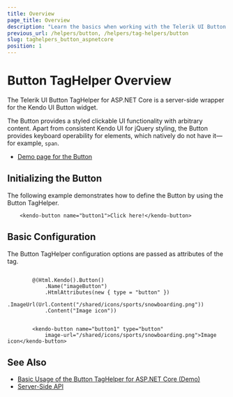 ```yaml
---
title: Overview
page_title: Overview
description: "Learn the basics when working with the Telerik UI Button TagHelper for ASP.NET Core (MVC 6 or ASP.NET Core MVC)."
previous_url: /helpers/button, /helpers/tag-helpers/button
slug: taghelpers_button_aspnetcore
position: 1
---
```


# Button TagHelper Overview

The Telerik UI Button TagHelper for ASP.NET Core is a server-side wrapper for the Kendo UI Button widget.

The Button provides a styled clickable UI functionality with arbitrary content. Apart from consistent Kendo UI for jQuery styling, the Button provides keyboard operability for elements, which natively do not have it&mdash;for example, `span`.

* [Demo page for the Button](https://demos.telerik.com/aspnet-core/button/tag-helper)

## Initializing the Button

The following example demonstrates how to define the Button by using the Button TagHelper.

        <kendo-button name="button1">Click here!</kendo-button>

## Basic Configuration

The Button TagHelper configuration options are passed as attributes of the tag.

```cshtml

        @(Html.Kendo().Button()
            .Name("imageButton")
            .HtmlAttributes(new { type = "button" })
            .ImageUrl(Url.Content("/shared/icons/sports/snowboarding.png"))
            .Content("Image icon"))
```
```tagHelper

        <kendo-button name="button1" type="button"
            image-url="/shared/icons/sports/snowboarding.png">Image icon</kendo-button>
```

## See Also

* [Basic Usage of the Button TagHelper for ASP.NET Core (Demo)](https://demos.telerik.com/aspnet-core/button/tag-helper)
* [Server-Side API](/api/button)
